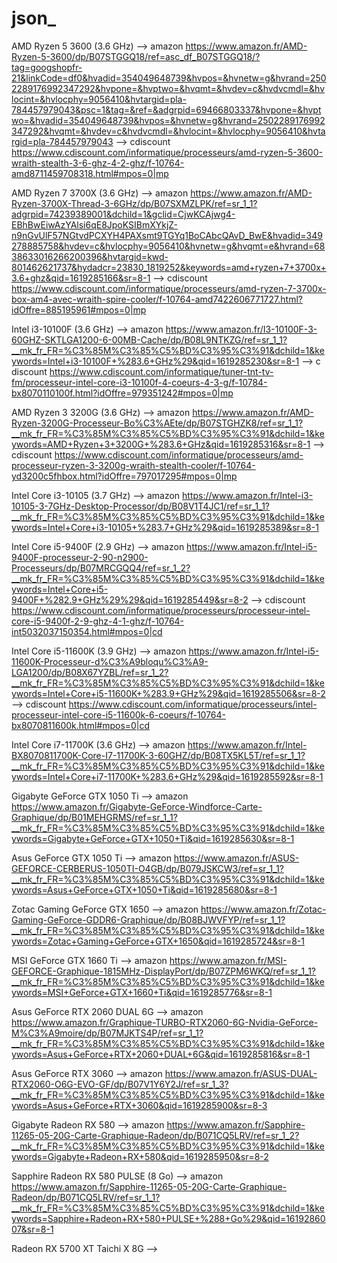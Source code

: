 # json_

AMD Ryzen 5 3600 (3.6 GHz) --> amazon
https://www.amazon.fr/AMD-Ryzen-5-3600/dp/B07STGGQ18/ref=asc_df_B07STGGQ18/?tag=googshopfr-21&linkCode=df0&hvadid=354049648739&hvpos=&hvnetw=g&hvrand=2502289176992347292&hvpone=&hvptwo=&hvqmt=&hvdev=c&hvdvcmdl=&hvlocint=&hvlocphy=9056410&hvtargid=pla-784457979043&psc=1&tag=&ref=&adgrpid=69466803337&hvpone=&hvptwo=&hvadid=354049648739&hvpos=&hvnetw=g&hvrand=2502289176992347292&hvqmt=&hvdev=c&hvdvcmdl=&hvlocint=&hvlocphy=9056410&hvtargid=pla-784457979043
--> cdiscount
https://www.cdiscount.com/informatique/processeurs/amd-ryzen-5-3600-wraith-stealth-3-6-ghz-4-2-ghz/f-10764-amd8711459708318.html#mpos=0|mp


AMD Ryzen 7 3700X (3.6 GHz) --> amazon
https://www.amazon.fr/AMD-Ryzen-3700X-Thread-3-6GHz/dp/B07SXMZLPK/ref=sr_1_1?adgrpid=74239389001&dchild=1&gclid=CjwKCAjwg4-EBhBwEiwAzYAlsi6qE8JpoKSIBmXYkjZ-n9nGvUlF57NGtvdPCXYH4PAXsmt9TGYq1BoCAbcQAvD_BwE&hvadid=349278885758&hvdev=c&hvlocphy=9056410&hvnetw=g&hvqmt=e&hvrand=6838633016266200396&hvtargid=kwd-801462621737&hydadcr=23830_1819252&keywords=amd+ryzen+7+3700x+3.6+ghz&qid=1619285166&sr=8-1
--> cdiscount
https://www.cdiscount.com/informatique/processeurs/amd-ryzen-7-3700x-box-am4-avec-wraith-spire-cooler/f-10764-amd7422606771727.html?idOffre=885195961#mpos=0|mp


Intel i3-10100F (3.6 GHz) --> amazon
https://www.amazon.fr/I3-10100F-3-60GHZ-SKTLGA1200-6-00MB-Cache/dp/B08L9NTKZG/ref=sr_1_1?__mk_fr_FR=%C3%85M%C3%85%C5%BD%C3%95%C3%91&dchild=1&keywords=Intel+i3-10100F+%283.6+GHz%29&qid=1619285230&sr=8-1
--> c discount 
https://www.cdiscount.com/informatique/tuner-tnt-tv-fm/processeur-intel-core-i3-10100f-4-coeurs-4-3-g/f-10784-bx8070110100f.html?idOffre=979351242#mpos=0|mp


AMD Ryzen 3 3200G (3.6 GHz) --> amazon
https://www.amazon.fr/AMD-Ryzen-3200G-Processeur-Bo%C3%AEte/dp/B07STGHZK8/ref=sr_1_1?__mk_fr_FR=%C3%85M%C3%85%C5%BD%C3%95%C3%91&dchild=1&keywords=AMD+Ryzen+3+3200G+%283.6+GHz&qid=1619285316&sr=8-1
--> cdiscount
https://www.cdiscount.com/informatique/processeurs/amd-processeur-ryzen-3-3200g-wraith-stealth-cooler/f-10764-yd3200c5fhbox.html?idOffre=797017295#mpos=0|mp



Intel Core i3-10105 (3.7 GHz) --> amazon
https://www.amazon.fr/Intel-i3-10105-3-7GHz-Desktop-Processor/dp/B08V1T4JC1/ref=sr_1_1?__mk_fr_FR=%C3%85M%C3%85%C5%BD%C3%95%C3%91&dchild=1&keywords=Intel+Core+i3-10105+%283.7+GHz%29&qid=1619285389&sr=8-1



Intel Core i5-9400F (2.9 GHz) --> amazon
https://www.amazon.fr/Intel-i5-9400F-processeur-2-90-n2900-Processeurs/dp/B07MRCGQQ4/ref=sr_1_2?__mk_fr_FR=%C3%85M%C3%85%C5%BD%C3%95%C3%91&dchild=1&keywords=Intel+Core+i5-9400F+%282.9+GHz%29%29&qid=1619285449&sr=8-2
--> cdiscount
https://www.cdiscount.com/informatique/processeurs/processeur-intel-core-i5-9400f-2-9-ghz-4-1-ghz/f-10764-int5032037150354.html#mpos=0|cd



Intel Core i5-11600K (3.9 GHz) --> amazon
https://www.amazon.fr/Intel-i5-11600K-Processeur-d%C3%A9bloqu%C3%A9-LGA1200/dp/B08X67YZBL/ref=sr_1_2?__mk_fr_FR=%C3%85M%C3%85%C5%BD%C3%95%C3%91&dchild=1&keywords=Intel+Core+i5-11600K+%283.9+GHz%29&qid=1619285506&sr=8-2
--> cdiscount
https://www.cdiscount.com/informatique/processeurs/intel-processeur-intel-core-i5-11600k-6-coeurs/f-10764-bx8070811600k.html#mpos=0|cd

Intel Core i7-11700K (3.6 GHz) --> amazon
https://www.amazon.fr/Intel-BX8070811700K-Core-I7-11700K-3-60GHZ/dp/B08TX5KL5T/ref=sr_1_1?__mk_fr_FR=%C3%85M%C3%85%C5%BD%C3%95%C3%91&dchild=1&keywords=Intel+Core+i7-11700K+%283.6+GHz%29&qid=1619285592&sr=8-1


Gigabyte GeForce GTX 1050 Ti --> amazon
https://www.amazon.fr/Gigabyte-GeForce-Windforce-Carte-Graphique/dp/B01MEHGRMS/ref=sr_1_1?__mk_fr_FR=%C3%85M%C3%85%C5%BD%C3%95%C3%91&dchild=1&keywords=Gigabyte+GeForce+GTX+1050+Ti&qid=1619285630&sr=8-1


Asus GeForce GTX 1050 Ti --> amazon
https://www.amazon.fr/ASUS-GEFORCE-CERBERUS-1050TI-O4GB/dp/B079JSKCW3/ref=sr_1_1?__mk_fr_FR=%C3%85M%C3%85%C5%BD%C3%95%C3%91&dchild=1&keywords=Asus+GeForce+GTX+1050+Ti&qid=1619285680&sr=8-1


Zotac Gaming GeForce GTX 1650 --> amazon
https://www.amazon.fr/Zotac-Gaming-GeForce-GDDR6-Graphique/dp/B08BJWVFYP/ref=sr_1_1?__mk_fr_FR=%C3%85M%C3%85%C5%BD%C3%95%C3%91&dchild=1&keywords=Zotac+Gaming+GeForce+GTX+1650&qid=1619285724&sr=8-1


MSI GeForce GTX 1660 Ti --> amazon
https://www.amazon.fr/MSI-GEFORCE-Graphique-1815MHz-DisplayPort/dp/B07ZPM6WKQ/ref=sr_1_1?__mk_fr_FR=%C3%85M%C3%85%C5%BD%C3%95%C3%91&dchild=1&keywords=MSI+GeForce+GTX+1660+Ti&qid=1619285776&sr=8-1


Asus GeForce RTX 2060 DUAL 6G --> amazon
https://www.amazon.fr/Graphique-TURBO-RTX2060-6G-Nvidia-GeForce-M%C3%A9moire/dp/B07MJKTS4P/ref=sr_1_1?__mk_fr_FR=%C3%85M%C3%85%C5%BD%C3%95%C3%91&dchild=1&keywords=Asus+GeForce+RTX+2060+DUAL+6G&qid=1619285816&sr=8-1


Asus GeForce RTX 3060 --> amazon
https://www.amazon.fr/ASUS-DUAL-RTX2060-O6G-EVO-GF/dp/B07V1Y6Y2J/ref=sr_1_3?__mk_fr_FR=%C3%85M%C3%85%C5%BD%C3%95%C3%91&dchild=1&keywords=Asus+GeForce+RTX+3060&qid=1619285900&sr=8-3


Gigabyte Radeon RX 580 --> amazon
https://www.amazon.fr/Sapphire-11265-05-20G-Carte-Graphique-Radeon/dp/B071CQ5LRV/ref=sr_1_2?__mk_fr_FR=%C3%85M%C3%85%C5%BD%C3%95%C3%91&dchild=1&keywords=Gigabyte+Radeon+RX+580&qid=1619285950&sr=8-2


Sapphire Radeon RX 580 PULSE (8 Go) --> amazon
https://www.amazon.fr/Sapphire-11265-05-20G-Carte-Graphique-Radeon/dp/B071CQ5LRV/ref=sr_1_1?__mk_fr_FR=%C3%85M%C3%85%C5%BD%C3%95%C3%91&dchild=1&keywords=Sapphire+Radeon+RX+580+PULSE+%288+Go%29&qid=1619286007&sr=8-1


Radeon RX 5700 XT Taichi X 8G --> 
